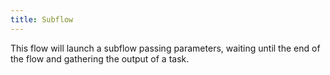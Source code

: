 ```yaml
---
title: Subflow
---
```


This flow will launch a subflow passing parameters, waiting until the end of the flow and gathering the output of a task.

```yaml file=public/examples/flows_subflow.yml
```